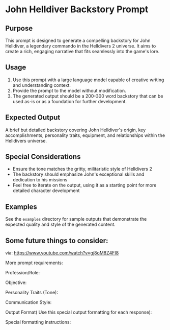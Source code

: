 # John Helldiver Backstory Prompt

## Purpose
This prompt is designed to generate a compelling backstory for John Helldiver, a legendary commando in the Helldivers 2 universe. It aims to create a rich, engaging narrative that fits seamlessly into the game's lore.

## Usage
1. Use this prompt with a large language model capable of creative writing and understanding context.
2. Provide the prompt to the model without modification.
3. The generated output should be a 200-300 word backstory that can be used as-is or as a foundation for further development.

## Expected Output
A brief but detailed backstory covering John Helldiver's origin, key accomplishments, personality traits, equipment, and relationships within the Helldivers universe.

## Special Considerations
- Ensure the tone matches the gritty, militaristic style of Helldivers 2
- The backstory should emphasize John's exceptional skills and dedication to his missions
- Feel free to iterate on the output, using it as a starting point for more detailed character development

## Examples
See the `examples` directory for sample outputs that demonstrate the expected quality and style of the generated content.


## Some future things to consider:

via: https://www.youtube.com/watch?v=gj8oM8Z4FI8

More prompt requirements:

Profession/Role:

Objective:

Personality Traits (Tone):

Communication Style:

Output Format( Use this special output formatting for each response):

Special formatting instructions:
